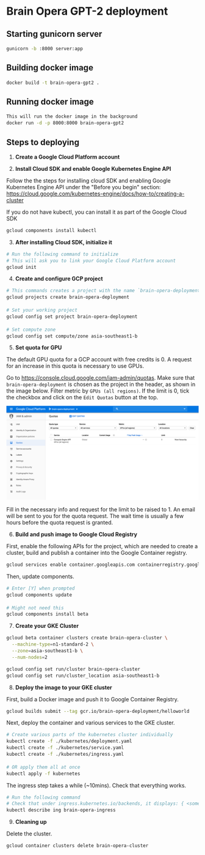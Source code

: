 # Brain Opera GPT-2 deployment

## Starting gunicorn server

```sh
gunicorn -b :8000 server:app
```

## Building docker image

```sh
docker build -t brain-opera-gpt2 .
```

## Running docker image

```sh
This will run the docker image in the background
docker run -d -p 8000:8000 brain-opera-gpt2
```

## Steps to deploying

1. **Create a Google Cloud Platform account**

2. **Install Cloud SDK and enable Google Kubernetes Engine API**

Follow the the steps for installing cloud SDK and enabling Google Kubernetes Engine API
under the "Before you begin" section:
<https://cloud.google.com/kubernetes-engine/docs/how-to/creating-a-cluster>

If you do not have kubectl, you can install it as part of the Google Cloud SDK

```sh
gcloud components install kubectl
```

3. **After installing Cloud SDK, initialize it**

```sh
# Run the following command to initialize
# This will ask you to link your Google Cloud Platform account
gcloud init
```

4. **Create and configure GCP project**

```sh
# This commands creates a project with the name `brain-opera-deployment`
gcloud projects create brain-opera-deployment

# Set your working project
gcloud config set project brain-opera-deployment

# Set compute zone
gcloud config set compute/zone asia-southeast1-b
```

5. **Set quota for GPU**

The default GPU quota for a GCP account with free credits is 0.
A request for an increase in this quota is necessary to use GPUs.

Go to <https://console.cloud.google.com/iam-admin/quotas>.
Make sure that `brain-opera-deployment` is chosen as the project in the header, as shown in the image below.
Filter metric by `GPUs (all regions)`. If the limit is 0, tick the checkbox and click on the `Edit Quotas` button at the top.

![GCP quota](images/gcp_quota.png)

Fill in the necessary info and request for the limit to be raised to 1.
An email will be sent to you for the quota request.
The wait time is usually a few hours before the quota request is granted.

6. **Build and push image to Google Cloud Registry**

First, enable the following APIs for the project, which are needed to create a
cluster, build and publish a container into the Google Container registry.

```sh
gcloud services enable container.googleapis.com containerregistry.googleapis.com cloudbuild.googleapis.com
```

Then, update components.

```sh
# Enter [Y] when prompted
gcloud components update

# Might not need this
gcloud components install beta
```

7. **Create your GKE Cluster**

```sh
gcloud beta container clusters create brain-opera-cluster \
  --machine-type=n1-standard-2 \
  --zone=asia-southeast1-b \
  --num-nodes=2
```

```sh
gcloud config set run/cluster brain-opera-cluster
gcloud config set run/cluster_location asia-southeast1-b
```

8. **Deploy the image to your GKE cluster**

First, build a Docker image and push it to Google Container Registry.

```sh
gcloud builds submit --tag gcr.io/brain-opera-deployment/helloworld
```

Next, deploy the container and various services to the GKE cluster.

```sh
# Create various parts of the kubernetes cluster individually
kubectl create -f ./kubernetes/deployment.yaml
kubectl create -f ./kubernetes/service.yaml
kubectl create -f ./kubernetes/ingress.yaml

# OR apply them all at once
kubectl apply -f kubernetes
```

The ingress step takes a while (~10mins).
Check that everything works.

```sh
# Run the following command
# Check that under ingress.kubernetes.io/backends, it displays: { <some_key>: "HEALTHY" }
kubectl describe ing brain-opera-ingress
```

9. **Cleaning up**

Delete the cluster.

```sh
gcloud container clusters delete brain-opera-cluster
```
